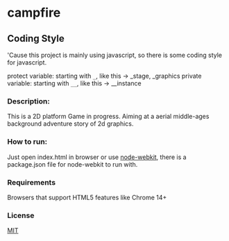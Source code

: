 campfire
========

## Coding Style

'Cause this project is mainly using javascript, so there is some coding style for javascript.

protect variable: starting with `_`, like this -> \_stage, \_graphics
private variable: starting with `__`, like this -> \_\_instance

### Description:

This is a 2D platform Game in progress.
Aiming at a aerial middle-ages background adventure story of 2d graphics.

### How to run:

Just open index.html in browser or use [node-webkit], there is a package.json file for node-webkit to run with.

[node-webkit]: http://github.com/rogerwang/node-webkit

### Requirements

Browsers that support HTML5 features like Chrome 14+

### License

[MIT](./LICENSE)